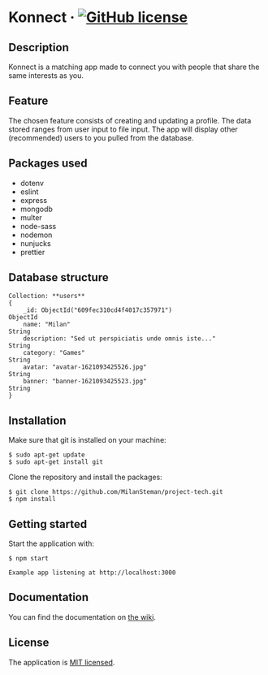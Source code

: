 # Konnect &middot; [![GitHub license](https://img.shields.io/badge/license-MIT-blue.svg)](./LICENSE)
## Description
Konnect is a matching app made to connect you with people that share the same interests as you.

## Feature
The chosen feature consists of creating and updating a profile. The data stored ranges from user input to file input. The app will display other (recommended) users to you pulled from the database.

## Packages used
- dotenv
- eslint
- express
- mongodb
- multer
- node-sass
- nodemon
- nunjucks
- prettier

## Database structure
```
Collection: **users**
{
    _id: ObjectId("609fec310cd4f4017c357971")                       ObjectId
    name: "Milan"                                                   String
    description: "Sed ut perspiciatis unde omnis iste..."           String
    category: "Games"                                               String
    avatar: "avatar-1621093425526.jpg"                              String
    banner: "banner-1621093425523.jpg"                              String
}
```

## Installation
Make sure that git is installed on your machine:
```
$ sudo apt-get update
$ sudo apt-get install git
```

Clone the repository and install the packages:
```
$ git clone https://github.com/MilanSteman/project-tech.git
$ npm install
```

## Getting started
Start the application with:
```
$ npm start

Example app listening at http://localhost:3000
```

## Documentation
You can find the documentation on [the wiki](https://github.com/MilanSteman/project-tech/wiki).

## License
The application is [MIT licensed](./LICENSE).